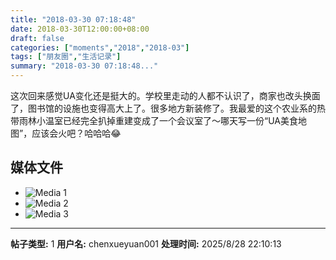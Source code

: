 ```yaml
---
title: "2018-03-30 07:18:48"
date: 2018-03-30T12:00:00+08:00
draft: false
categories: ["moments","2018","2018-03"]
tags: ["朋友圈","生活记录"]
summary: "2018-03-30 07:18:48..."
---
```


这次回来感觉UA变化还是挺大的。学校里走动的人都不认识了，商家也改头换面了，图书馆的设施也变得高大上了。很多地方新装修了。我最爱的这个农业系的热带雨林小温室已经完全扒掉重建变成了一个会议室了～哪天写一份“UA美食地图”，应该会火吧？哈哈哈😂

## 媒体文件

- ![Media 1](/Moments/photos/2018-03-30/201803300718480.jpg)
- ![Media 2](/Moments/photos/2018-03-30/201803300718481.jpg)
- ![Media 3](/Moments/photos/2018-03-30/201803300718482.jpg)

---

**帖子类型:** 1
**用户名:** chenxueyuan001
**处理时间:** 2025/8/28 22:10:13